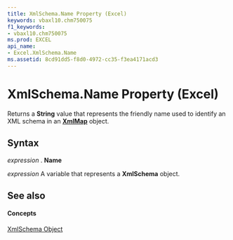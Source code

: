 ```yaml
---
title: XmlSchema.Name Property (Excel)
keywords: vbaxl10.chm750075
f1_keywords:
- vbaxl10.chm750075
ms.prod: EXCEL
api_name:
- Excel.XmlSchema.Name
ms.assetid: 8cd91dd5-f8d0-4972-cc35-f3ea4171acd3
---
```



# XmlSchema.Name Property (Excel)

Returns a  **String** value that represents the friendly name used to identify an XML schema in an **[XmlMap](xmlmap-object-excel.md)** object.


## Syntax

 _expression_ . **Name**

 _expression_ A variable that represents a **XmlSchema** object.


## See also


#### Concepts


[XmlSchema Object](xmlschema-object-excel.md)

